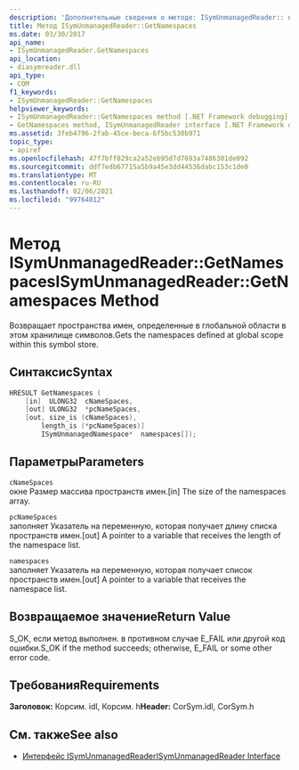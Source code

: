 ```yaml
---
description: 'Дополнительные сведения о методе: ISymUnmanagedReader:: namespace'
title: Метод ISymUnmanagedReader::GetNamespaces
ms.date: 03/30/2017
api_name:
- ISymUnmanagedReader.GetNamespaces
api_location:
- diasymreader.dll
api_type:
- COM
f1_keywords:
- ISymUnmanagedReader::GetNamespaces
helpviewer_keywords:
- ISymUnmanagedReader::GetNamespaces method [.NET Framework debugging]
- GetNamespaces method, ISymUnmanagedReader interface [.NET Framework debugging]
ms.assetid: 3feb4796-2fab-45ce-beca-6f5bc530b971
topic_type:
- apiref
ms.openlocfilehash: 47f7bff829ca2a52eb95d7d7693a7486301de092
ms.sourcegitcommit: ddf7edb67715a5b9a45e3dd44536dabc153c1de0
ms.translationtype: MT
ms.contentlocale: ru-RU
ms.lasthandoff: 02/06/2021
ms.locfileid: "99764012"
---
```

# <a name="isymunmanagedreadergetnamespaces-method"></a><span data-ttu-id="9b8b0-103">Метод ISymUnmanagedReader::GetNamespaces</span><span class="sxs-lookup"><span data-stu-id="9b8b0-103">ISymUnmanagedReader::GetNamespaces Method</span></span>

<span data-ttu-id="9b8b0-104">Возвращает пространства имен, определенные в глобальной области в этом хранилище символов.</span><span class="sxs-lookup"><span data-stu-id="9b8b0-104">Gets the namespaces defined at global scope within this symbol store.</span></span>  
  
## <a name="syntax"></a><span data-ttu-id="9b8b0-105">Синтаксис</span><span class="sxs-lookup"><span data-stu-id="9b8b0-105">Syntax</span></span>  
  
```cpp  
HRESULT GetNamespaces (  
    [in]  ULONG32  cNameSpaces,  
    [out] ULONG32  *pcNameSpaces,  
    [out, size_is (cNameSpaces),  
        length_is (*pcNameSpaces)]  
        ISymUnmanagedNamespace*  namespaces[]);  
```  
  
## <a name="parameters"></a><span data-ttu-id="9b8b0-106">Параметры</span><span class="sxs-lookup"><span data-stu-id="9b8b0-106">Parameters</span></span>  

 `cNameSpaces`  
 <span data-ttu-id="9b8b0-107">окне Размер массива пространств имен.</span><span class="sxs-lookup"><span data-stu-id="9b8b0-107">[in] The size of the namespaces array.</span></span>  
  
 `pcNameSpaces`  
 <span data-ttu-id="9b8b0-108">заполняет Указатель на переменную, которая получает длину списка пространств имен.</span><span class="sxs-lookup"><span data-stu-id="9b8b0-108">[out] A pointer to a variable that receives the length of the namespace list.</span></span>  
  
 `namespaces`  
 <span data-ttu-id="9b8b0-109">заполняет Указатель на переменную, которая получает список пространств имен.</span><span class="sxs-lookup"><span data-stu-id="9b8b0-109">[out] A pointer to a variable that receives the namespace list.</span></span>  
  
## <a name="return-value"></a><span data-ttu-id="9b8b0-110">Возвращаемое значение</span><span class="sxs-lookup"><span data-stu-id="9b8b0-110">Return Value</span></span>  

 <span data-ttu-id="9b8b0-111">S_OK, если метод выполнен. в противном случае E_FAIL или другой код ошибки.</span><span class="sxs-lookup"><span data-stu-id="9b8b0-111">S_OK if the method succeeds; otherwise, E_FAIL or some other error code.</span></span>  
  
## <a name="requirements"></a><span data-ttu-id="9b8b0-112">Требования</span><span class="sxs-lookup"><span data-stu-id="9b8b0-112">Requirements</span></span>  

 <span data-ttu-id="9b8b0-113">**Заголовок:** Корсим. idl, Корсим. h</span><span class="sxs-lookup"><span data-stu-id="9b8b0-113">**Header:** CorSym.idl, CorSym.h</span></span>  
  
## <a name="see-also"></a><span data-ttu-id="9b8b0-114">См. также</span><span class="sxs-lookup"><span data-stu-id="9b8b0-114">See also</span></span>

- [<span data-ttu-id="9b8b0-115">Интерфейс ISymUnmanagedReader</span><span class="sxs-lookup"><span data-stu-id="9b8b0-115">ISymUnmanagedReader Interface</span></span>](isymunmanagedreader-interface.md)

